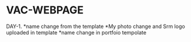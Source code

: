 # VAC-WEBPAGE
DAY-1.  *name change from the template
        *My photo change and Srm logo uploaded in template
        *name change in portfoio tempolate
